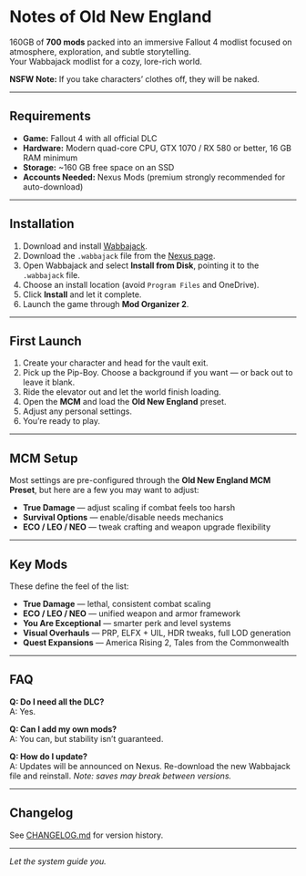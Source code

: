 # Notes of Old New England
  
160GB of **700 mods** packed into an immersive Fallout 4 modlist focused on atmosphere, exploration, and subtle storytelling.  
Your Wabbajack modlist for a cozy, lore-rich world.  

**NSFW Note:** If you take characters’ clothes off, they will be naked.  

---

## Requirements

- **Game:** Fallout 4 with all official DLC  
- **Hardware:** Modern quad-core CPU, GTX 1070 / RX 580 or better, 16 GB RAM minimum  
- **Storage:** ~160 GB free space on an SSD  
- **Accounts Needed:** Nexus Mods (premium strongly recommended for auto-download)  

---

## Installation

1. Download and install [Wabbajack](https://www.wabbajack.org/).  
2. Download the `.wabbajack` file from the [Nexus page](https://www.nexusmods.com/fallout4/mods/94959).  
3. Open Wabbajack and select **Install from Disk**, pointing it to the `.wabbajack` file.  
4. Choose an install location (avoid `Program Files` and OneDrive).  
5. Click **Install** and let it complete.  
6. Launch the game through **Mod Organizer 2**.  

---

## First Launch

1. Create your character and head for the vault exit.  
2. Pick up the Pip-Boy. Choose a background if you want — or back out to leave it blank.  
3. Ride the elevator out and let the world finish loading.  
4. Open the **MCM** and load the **Old New England** preset.  
5. Adjust any personal settings.  
6. You’re ready to play.  

---

## MCM Setup

Most settings are pre-configured through the **Old New England MCM Preset**, but here are a few you may want to adjust:  

- **True Damage** — adjust scaling if combat feels too harsh  
- **Survival Options** — enable/disable needs mechanics  
- **ECO / LEO / NEO** — tweak crafting and weapon upgrade flexibility  

---

## Key Mods

These define the feel of the list:  

- **True Damage** — lethal, consistent combat scaling  
- **ECO / LEO / NEO** — unified weapon and armor framework  
- **You Are Exceptional** — smarter perk and level systems  
- **Visual Overhauls** — PRP, ELFX + UIL, HDR tweaks, full LOD generation  
- **Quest Expansions** — America Rising 2, Tales from the Commonwealth  

---

## FAQ

**Q: Do I need all the DLC?**  
A: Yes.  

**Q: Can I add my own mods?**  
A: You can, but stability isn’t guaranteed.  

**Q: How do I update?**  
A: Updates will be announced on Nexus. Re-download the new Wabbajack file and reinstall. *Note: saves may break between versions.*  

---

## Changelog

See [CHANGELOG.md](./CHANGELOG.md) for version history.  

---

*Let the system guide you.*  
